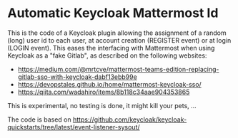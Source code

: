 # Automatic Keycloak Mattermost Id

This is the code of a Keycloak plugin allowing the assignment of a random (long) user id to each user, at account creation (REGISTER event) or at login (LOGIN event).
This eases the interfacing with Mattermost when using Keycloak as a "fake Gitlab", as described on the following websites:

- https://medium.com/@mrtcve/mattermost-teams-edition-replacing-gitlab-sso-with-keycloak-dabf13ebb99e
- https://devopstales.github.io/home/mattermost-keycloak-sso/
- https://qiita.com/wadahiro/items/8b118c34aae904353865

This is experimental, no testing is done, it might kill your pets, …

The code is based on https://github.com/keycloak/keycloak-quickstarts/tree/latest/event-listener-sysout/